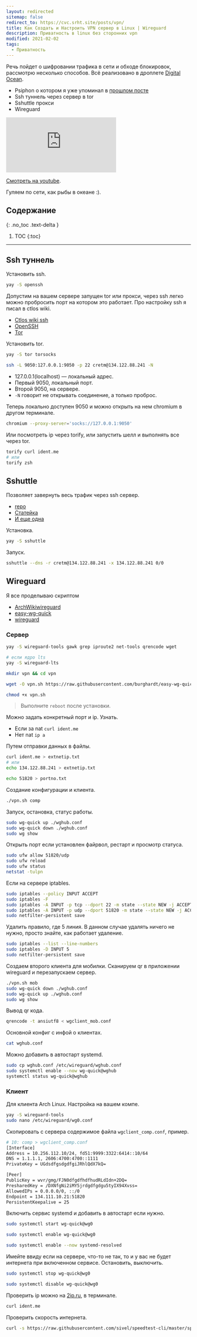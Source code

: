 ```yaml
---
layout: redirected
sitemap: false
redirect_to: https://cvc.srht.site/posts/vpn/
title: Как Создать и Настроить VPN сервер в Linux | Wireguard
description: Приватность в linux без сторонних vpn
modified: 2021-02-02
tags:
  - Приватность
---
```


Речь пойдет о шифровании трафика в сети и обходе блокировок, рассмотрю несколько способов. Всё реализовано в дроплете [Digital Ocean](https://m.do.co/c/49c4dbf3d0ca).

- Psiphon о котором я уже упоминал в [прошлом посте](/psiphon/)
- Ssh туннель через сервер в tor
- Sshuttle прокси
- Wireguard

<div class="embed">
  <iframe src="https://www.youtube.com/embed/4FmWp04auX4" frameborder="0" allowfullscreen></iframe>
</div>

[Смотреть на youtube](https://www.youtube.com/watch?v=4FmWp04auX4).

Гуляем по сети, как рыбы в океане :).

## Содержание
{: .no_toc .text-delta }

1. TOC
{:toc}

---

## Ssh туннель

Установить ssh.

```bash
yay -S openssh
```

Допустим на вашем сервере запущен tor или прокси, через ssh легко можно пробросить порт на котором это работает. Про настройку ssh я писал в ctlos wiki.

- [Ctlos wiki ssh](https://ctlos.github.io/wiki/config/ssh/)
- [OpenSSH](https://wiki.archlinux.org/index.php/OpenSSH)
- [Tor](https://wiki.archlinux.org/index.php/tor)

Установить tor.

```bash
yay -S tor torsocks
```

```bash
ssh -L 9050:127.0.0.1:9050 -p 22 cretm@134.122.88.241 -N
```

- 127.0.0.1(localhost) — локальный адрес.
- Первый 9050, локальный порт.
- Второй 9050, на сервере.
- `-N` говорит не открывать соединение, а только проброс.

Теперь локально доступен 9050 и можно открыть на нем chromium в другом терминале.

```bash
chromium --proxy-server='socks://127.0.0.1:9050'
```

Или посмотреть ip через torify, или запустить шелл и выполнять все через tor.

```bash
torify curl ident.me
# или
torify zsh
```

## Sshuttle

Позволяет завернуть весь трафик через ssh сервер.

- [repo](https://github.com/sshuttle/sshuttle)
- [Статейка](https://habr.com/ru/post/318694/)
- [И еще одна](https://eax.me/sshuttle/)

Установка.

```bash
yay -S sshuttle
```

Запуск.

```bash
sshuttle --dns -r cretm@134.122.88.241 -x 134.122.88.241 0/0
```

## Wireguard

Я все проделываю скриптом

- [ArchWikiwireguard](https://wiki.archlinux.org/index.php/WireGuard)
- [easy-wg-quick](https://github.com/burghardt/easy-wg-quick)
- [wireguard](https://www.wireguard.com/quickstart/)

### Сервер

```bash
yay -S wireguard-tools gawk grep iproute2 net-tools qrencode wget

# если ядро lts
yay -S wireguard-lts

mkdir vpn && cd vpn

wget -O vpn.sh https://raw.githubusercontent.com/burghardt/easy-wg-quick/master/easy-wg-quick

chmod +x vpn.sh
```

> Выполните `reboot` после установки.

Можно задать конкретный порт и ip. Узнать.

- Если за nat `curl ident.me`
- Нет nat `ip a`

Путем отправки данных в файлы.

```bash
curl ident.me > extnetip.txt
# или
echo 134.122.88.241 > extnetip.txt

echo 51820 > portno.txt
```

Создание конфигурации и клиента.

```bash
./vpn.sh comp
```

Запуск, остановка, статус работы.

```bash
sudo wg-quick up ./wghub.conf
sudo wg-quick down ./wghub.conf
sudo wg show
```

Открыть порт если установлен файрвол, рестарт и просмотр статуса.

```bash
sudo ufw allow 51820/udp
sudo ufw reload
sudo ufw status
netstat -tulpn
```

Если на сервере iptables.

```bash
sudo iptables --policy INPUT ACCEPT
sudo iptables -F
sudo iptables -A INPUT -p tcp --dport 22 -m state --state NEW -j ACCEPT
sudo iptables -A INPUT -p udp --dport 51820 -m state --state NEW -j ACCEPT
sudo netfilter-persistent save
```

Удалить правило, где 5 линия. В данном случае удалять ничего не нужно, просто знайте, как работает удаление.

```bash
sudo iptables --list --line-numbers
sudo iptables -D INPUT 5
sudo netfilter-persistent save
```

Создаем второго клиента для мобилки. Сканируем qr в приложении wireguard и перезапускаем сервер.

```bash
./vpn.sh mob
sudo wg-quick down ./wghub.conf
sudo wg-quick up ./wghub.conf
sudo wg show
```

Вывод qr кода.

```bash
qrencode -t ansiutf8 < wgclient_mob.conf
```

Основной конфиг с инфой о клиентах.

```bash
cat wghub.conf
```

Можно добавить в автостарт systemd.

```bash
sudo cp wghub.conf /etc/wireguard/wghub.conf
sudo systemctl enable --now wg-quick@wghub
systemctl status wg-quick@wghub
```

### Клиент

Для клиента Arch Linux. Настройка на вашем компе.

```bash
yay -S wireguard-tools
sudo nano /etc/wireguard/wg0.conf
```

Скопировать с сервера содержимое файла `wgclient_comp.conf`, пример.

```bash
# 10: comp > wgclient_comp.conf
[Interface]
Address = 10.256.112.10/24, fd51:9999:3322:6414::10/64
DNS = 1.1.1.1, 2606:4700:4700::1111
PrivateKey = UGdsdfgsdgdfgiJRhlQdX7kQ=

[Peer]
PublicKey = wvr/gmg/FJN0dfgdfhdfhudRLdIdn+2DQ=
PresharedKey = /DXNfgNi2iMY5jrdgdfgdgu5tyIX94Xvss=
AllowedIPs = 0.0.0.0/0, ::/0
Endpoint = 134.111.10.21:51820
PersistentKeepalive = 25
```

Включить сервис systemd и добавить в автостарт если нужно.

```bash
sudo systemctl start wg-quick@wg0

sudo systemctl enable wg-quick@wg0

sudo systemctl enable --now systemd-resolved
```

Имейте ввиду если на сервере, что-то не так, то и у вас не будет интернета при включенном сервисе. Остановить, выключить.

```bash
sudo systemctl stop wg-quick@wg0

sudo systemctl disable wg-quick@wg0
```

Проверить ip можно на [2ip.ru](https://2ip.ru), в терминале.

```bash
curl ident.me
```

Проверить скорость интернета.

```bash
curl -s https://raw.githubusercontent.com/sivel/speedtest-cli/master/speedtest.py | python -
```
